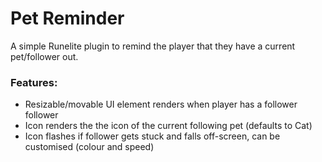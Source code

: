 # Pet Reminder

A simple Runelite plugin to remind the player that they have a current pet/follower out.

### Features:
* Resizable/movable UI element renders when player has a follower follower
* Icon renders the the icon of the current following pet (defaults to Cat)
* Icon flashes if follower gets stuck and falls off-screen, can be customised (colour and speed)

